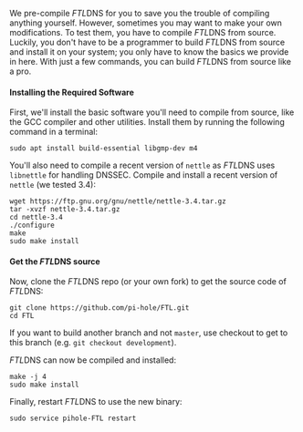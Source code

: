We pre-compile *FTL*DNS for you to save you the trouble of compiling anything yourself. However, sometimes you may want to make your own modifications. To test them, you have to compile *FTL*DNS from source. Luckily, you don't have to be a programmer to build *FTL*DNS from source and install it on your system; you only have to know the basics we provide in here. With just a few commands, you can build *FTL*DNS from source like a pro.

#### Installing the Required Software
First, we'll install the basic software you'll need to compile from source, like the GCC compiler and other utilities.
Install them by running the following command in a terminal:
```
sudo apt install build-essential libgmp-dev m4
```

You'll also need to compile a recent version of `nettle` as *FTL*DNS uses `libnettle` for handling DNSSEC. Compile and install a recent version of `nettle` (we tested 3.4):
```
wget https://ftp.gnu.org/gnu/nettle/nettle-3.4.tar.gz
tar -xvzf nettle-3.4.tar.gz
cd nettle-3.4
./configure
make
sudo make install
```

#### Get the *FTL*DNS source
Now, clone the *FTL*DNS repo (or your own fork) to get the source code of *FTL*DNS:
```
git clone https://github.com/pi-hole/FTL.git
cd FTL
```

If you want to build another branch and not `master`, use checkout to get to this branch (e.g. `git checkout development`).

*FTL*DNS can now be compiled and installed:
```
make -j 4
sudo make install
```

Finally, restart *FTL*DNS to use the new binary:
```
sudo service pihole-FTL restart
```
